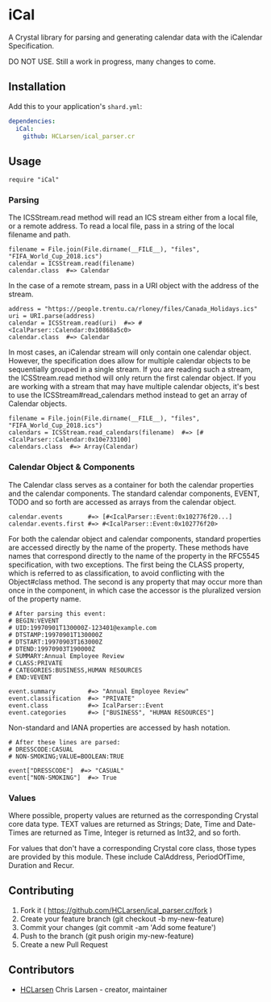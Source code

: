 # iCal

A Crystal library for parsing and generating calendar data with the iCalendar Specification.

DO NOT USE. Still a work in progress, many changes to come.

## Installation

Add this to your application's `shard.yml`:

```yaml
dependencies:
  iCal:
    github: HCLarsen/ical_parser.cr
```

## Usage

```crystal
require "iCal"
```

### Parsing

The ICSStream.read method will read an ICS stream either from a local file, or a remote address. To read a local file, pass in a string of the local filename and path.

```crystal
filename = File.join(File.dirname(__FILE__), "files", "FIFA_World_Cup_2018.ics")
calendar = ICSStream.read(filename)
calendar.class  #=> Calendar
```

In the case of a remote stream, pass in a URI object with the address of the stream.

```crystal
address = "https://people.trentu.ca/rloney/files/Canada_Holidays.ics"
uri = URI.parse(address)
calendar = ICSStream.read(uri)  #=> #<IcalParser::Calendar:0x10868a5c0>
calendar.class  #=> Calendar
```
In most cases, an iCalendar stream will only contain one calendar object. However, the specification does allow for multiple calendar objects to be sequentially grouped in a single stream. If you are reading such a stream, the ICSStream.read method will only return the first calendar object. If you are working with a stream that may have multiple calendar objects, it's best to use the ICSStream#read_calendars method instead to get an array of Calendar objects.

```crystal
filename = File.join(File.dirname(__FILE__), "files", "FIFA_World_Cup_2018.ics")
calendars = ICSStream.read_calendars(filename)  #=> [#<IcalParser::Calendar:0x10e733100]
calendars.class  #=> Array(Calendar)
```

### Calendar Object & Components

The Calendar class serves as a container for both the calendar properties and the calendar components. The standard calendar components, EVENT, TODO and so forth are accessed as arrays from the calendar object.

```crystal
calendar.events       #=> [#<IcalParser::Event:0x102776f20...]
calendar.events.first #=> #<IcalParser::Event:0x102776f20>
```

For both the calendar object and calendar components, standard properties are accessed directly by the name of the property. These methods have names that correspond directly to the name of the property in the RFC5545 specification, with two exceptions. The first being the CLASS property, which is referred to as classification, to avoid conflicting with the Object#class method. The second is any property that may occur more than once in the component, in which case the accessor is the pluralized version of the property name.

```crystal
# After parsing this event:
# BEGIN:VEVENT
# UID:19970901T130000Z-123401@example.com
# DTSTAMP:19970901T130000Z
# DTSTART:19970903T163000Z
# DTEND:19970903T190000Z
# SUMMARY:Annual Employee Review
# CLASS:PRIVATE
# CATEGORIES:BUSINESS,HUMAN RESOURCES
# END:VEVENT

event.summary         #=> "Annual Employee Review"
event.classification  #=> "PRIVATE"
event.class           #=> IcalParser::Event
event.categories      #=> ["BUSINESS", "HUMAN RESOURCES"]
```

Non-standard and IANA properties are accessed by hash notation.

```crystal
# After these lines are parsed:
# DRESSCODE:CASUAL
# NON-SMOKING;VALUE=BOOLEAN:TRUE

event["DRESSCODE"]  #=> "CASUAL"
event["NON-SMOKING"]  #=> True
```

### Values

Where possible, property values are returned as the corresponding Crystal core data type. TEXT values are returned as Strings; Date, Time and Date-Times are returned as Time, Integer is returned as Int32, and so forth.

For values that don't have a corresponding Crystal core class, those types are provided by this module. These include CalAddress, PeriodOfTime, Duration and Recur.

## Contributing

1. Fork it ( https://github.com/HCLarsen/ical_parser.cr/fork )
2. Create your feature branch (git checkout -b my-new-feature)
3. Commit your changes (git commit -am 'Add some feature')
4. Push to the branch (git push origin my-new-feature)
5. Create a new Pull Request

## Contributors

- [HCLarsen](https://github.com/HCLarsen) Chris Larsen - creator, maintainer
